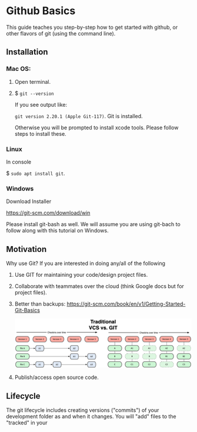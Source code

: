 

# Github Basics

This guide teaches you step-by-step how to get started with github, or other flavors of git (using the command line).

## Installation

### Mac OS:

1. Open terminal.
2. $ ``git --version``

    If you see output like:
    
    ``git version 2.20.1 (Apple Git-117)``. Git is installed.
    
    Otherwise you will be prompted to install xcode tools. Please follow steps to install these.
    
### Linux

In console

$ ``sudo apt install git``.

### Windows

Download Installer

https://git-scm.com/download/win

Please install git-bash as well. We will assume you are using git-bach to follow along with this tutorial on Windows.

    
## Motivation

Why use Git? If you are interested in doing any/all of the following

1. Use GIT for maintaining your code/design project files.
2. Collaborate with teammates over the cloud (think Google docs but for project files).
3. Better than backups: https://git-scm.com/book/en/v1/Getting-Started-Git-Basics

    <img src='vcsVSgit.png'>
4. Publish/access open source code.

## Lifecycle

The git lifecycle includes creating versions ("commits") of your development folder as and when it changes. You will 
"add" files to the "tracked" in your 
    



<script>
    document.getElementsByTagName("header")[0].style.opacity = "0";
</script>

